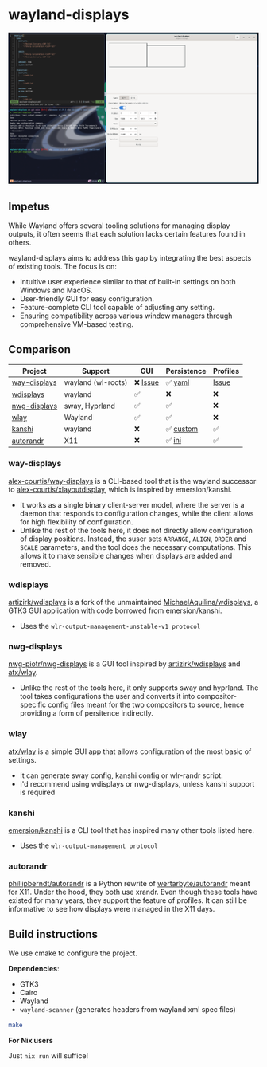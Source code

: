 # wayland-displays

![](./showcase.png)

## Impetus
While Wayland offers several tooling solutions for managing display outputs, it often seems that each solution lacks certain features found in others.

wayland-displays aims to address this gap by integrating the best aspects of existing tools. The focus is on:
- Intuitive user experience similar to that of built-in settings on both Windows and MacOS.
- User-friendly GUI for easy configuration.
- Feature-complete CLI tool capable of adjusting any setting.
- Ensuring compatibility across various window managers through comprehensive VM-based testing.

## Comparison

|Project|Support|GUI|Persistence|Profiles|
|---|---|---|---|---|
|[way-displays](https://github.com/alex-courtis/way-displays)|wayland (wl-roots)|❌ [Issue](https://github.com/alex-courtis/way-displays/issues/55)|✅ [yaml](https://github.com/alex-courtis/way-displays/wiki/Configuration)|[Issue](https://github.com/alex-courtis/way-displays/issues/83)|
|[wdisplays](https://github.com/artizirk/wdisplays)|wayland|✅|❌|❌|
|[nwg-displays](https://github.com/nwg-piotr/nwg-displays)|sway, Hyprland|✅|✅|❌|
|[wlay](https://github.com/atx/wlay)|Wayland|✅|✅|❌|
|[kanshi](https://sr.ht/~emersion/kanshi/)|wayland|❌|✅ [custom](https://sr.ht/~emersion/kanshi/#configuration-file)|✅|
|[autorandr](https://github.com/phillipberndt/autorandr)|X11|❌|✅ [ini](https://sr.ht/~emersion/kanshi/)|✅|


### way-displays
[alex-courtis/way-displays](https://github.com/alex-courtis/way-displays) is a CLI-based tool that is the wayland successor to [alex-courtis/xlayoutdisplay](https://github.com/alex-courtis/xlayoutdisplay), which is inspired by emersion/kanshi.
- It works as a single binary client-server model, where the server is a daemon that responds to configuration changes, while the client allows for high flexibility of configuration.
- Unlike the rest of the tools here, it does not directly allow configuration of display positions. Instead, the suser sets `ARRANGE`, `ALIGN`, `ORDER` and `SCALE` parameters, and the tool does the necessary computations. This allows it to make sensible changes when displays are added and removed.


### wdisplays
[artizirk/wdisplays](https://github.com/artizirk/wdisplays) is a fork of the unmaintained [MichaelAquilina/wdisplays](https://github.com/MichaelAquilina/wdisplays), a GTK3 GUI application with code borrowed from emersion/kanshi.
- Uses the `wlr-output-management-unstable-v1 protocol`


### nwg-displays
[nwg-piotr/nwg-displays](https://github.com/nwg-piotr/nwg-displays) is a GUI tool inspired by [artizirk/wdisplays](https://github.com/artizirk/wdisplays) and [atx/wlay](https://github.com/atx/wlay).
- Unlike the rest of the tools here, it only supports sway and hyprland. The tool takes configurations the user and converts it into compositor-specific config files meant for the two compositors to source, hence providing a form of persitence indirectly.



### wlay
[atx/wlay](https://github.com/atx/wlay) is a simple GUI app that allows configuration of the most basic of settings.
- It can generate sway config, kanshi config or wlr-randr script.
- I'd recommend using wdisplays or nwg-displays, unless kanshi support is required


### kanshi
[emersion/kanshi](https://sr.ht/~emersion/kanshi/) is a CLI tool that has inspired many other tools listed here.
- Uses the `wlr-output-management protocol`


### autorandr
[phillipberndt/autorandr](https://github.com/phillipberndt/autorandr) is a Python rewrite of [wertarbyte/autorandr](https://github.com/wertarbyte/autorandr) meant for X11. Under the hood, they both use xrandr. Even though these tools have existed for many years, they support the feature of profiles. It can still be informative to see how displays were managed in the X11 days.

## Build instructions

We use cmake to configure the project.

**Dependencies**:
- GTK3
- Cairo
- Wayland
- `wayland-scanner` (generates headers from wayland xml spec files)

```sh
make
```

**For Nix users**

Just `nix run` will suffice!


